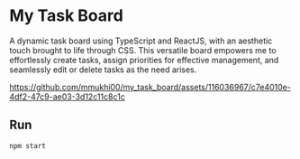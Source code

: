 # My Task Board
 A dynamic task board using TypeScript and ReactJS, with an aesthetic touch brought to life through CSS. This versatile board empowers me to effortlessly create tasks, assign priorities for effective management, and seamlessly edit or delete tasks as the need arises.

https://github.com/mmukhi00/my_task_board/assets/116036967/c7e4010e-4df2-47c9-ae03-3d12c11c8c1c

 ## Run
 `npm start`

